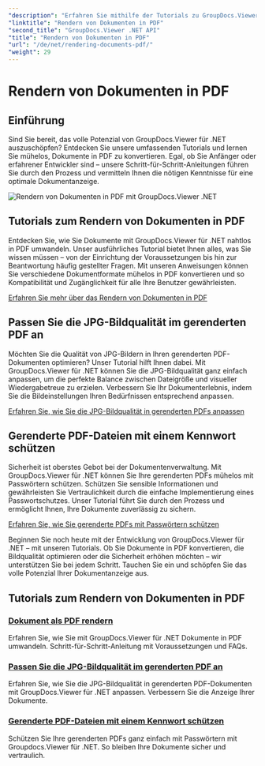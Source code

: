 ```yaml
---
"description": "Erfahren Sie mithilfe der Tutorials zu GroupDocs.Viewer für .NET, wie Sie Dokumente in PDF umwandeln, die JPG-Bildqualität anpassen und PDFs mit Passwörtern schützen."
"linktitle": "Rendern von Dokumenten in PDF"
"second_title": "GroupDocs.Viewer .NET API"
"title": "Rendern von Dokumenten in PDF"
"url": "/de/net/rendering-documents-pdf/"
"weight": 29
---
```


# Rendern von Dokumenten in PDF


## Einführung

Sind Sie bereit, das volle Potenzial von GroupDocs.Viewer für .NET auszuschöpfen? Entdecken Sie unsere umfassenden Tutorials und lernen Sie mühelos, Dokumente in PDF zu konvertieren. Egal, ob Sie Anfänger oder erfahrener Entwickler sind – unsere Schritt-für-Schritt-Anleitungen führen Sie durch den Prozess und vermitteln Ihnen die nötigen Kenntnisse für eine optimale Dokumentanzeige.

![Rendern von Dokumenten in PDF mit GroupDocs.Viewer .NET](/viewer/rendering-documents-pdf/image.png)

## Tutorials zum Rendern von Dokumenten in PDF

Entdecken Sie, wie Sie Dokumente mit GroupDocs.Viewer für .NET nahtlos in PDF umwandeln. Unser ausführliches Tutorial bietet Ihnen alles, was Sie wissen müssen – von der Einrichtung der Voraussetzungen bis hin zur Beantwortung häufig gestellter Fragen. Mit unseren Anweisungen können Sie verschiedene Dokumentformate mühelos in PDF konvertieren und so Kompatibilität und Zugänglichkeit für alle Ihre Benutzer gewährleisten.

[Erfahren Sie mehr über das Rendern von Dokumenten in PDF](./render-to-pdf/)

## Passen Sie die JPG-Bildqualität im gerenderten PDF an

Möchten Sie die Qualität von JPG-Bildern in Ihren gerenderten PDF-Dokumenten optimieren? Unser Tutorial hilft Ihnen dabei. Mit GroupDocs.Viewer für .NET können Sie die JPG-Bildqualität ganz einfach anpassen, um die perfekte Balance zwischen Dateigröße und visueller Wiedergabetreue zu erzielen. Verbessern Sie Ihr Dokumenterlebnis, indem Sie die Bildeinstellungen Ihren Bedürfnissen entsprechend anpassen.

[Erfahren Sie, wie Sie die JPG-Bildqualität in gerenderten PDFs anpassen](./adjust-jpg-quality-pdf/)

## Gerenderte PDF-Dateien mit einem Kennwort schützen

Sicherheit ist oberstes Gebot bei der Dokumentenverwaltung. Mit GroupDocs.Viewer für .NET können Sie Ihre gerenderten PDFs mühelos mit Passwörtern schützen. Schützen Sie sensible Informationen und gewährleisten Sie Vertraulichkeit durch die einfache Implementierung eines Passwortschutzes. Unser Tutorial führt Sie durch den Prozess und ermöglicht Ihnen, Ihre Dokumente zuverlässig zu sichern.

[Erfahren Sie, wie Sie gerenderte PDFs mit Passwörtern schützen](./protect-pdf/)

Beginnen Sie noch heute mit der Entwicklung von GroupDocs.Viewer für .NET – mit unseren Tutorials. Ob Sie Dokumente in PDF konvertieren, die Bildqualität optimieren oder die Sicherheit erhöhen möchten – wir unterstützen Sie bei jedem Schritt. Tauchen Sie ein und schöpfen Sie das volle Potenzial Ihrer Dokumentanzeige aus.
## Tutorials zum Rendern von Dokumenten in PDF
### [Dokument als PDF rendern](./render-to-pdf/)
Erfahren Sie, wie Sie mit GroupDocs.Viewer für .NET Dokumente in PDF umwandeln. Schritt-für-Schritt-Anleitung mit Voraussetzungen und FAQs.
### [Passen Sie die JPG-Bildqualität im gerenderten PDF an](./adjust-jpg-quality-pdf/)
Erfahren Sie, wie Sie die JPG-Bildqualität in gerenderten PDF-Dokumenten mit GroupDocs.Viewer für .NET anpassen. Verbessern Sie die Anzeige Ihrer Dokumente.
### [Gerenderte PDF-Dateien mit einem Kennwort schützen](./protect-pdf/)
Schützen Sie Ihre gerenderten PDFs ganz einfach mit Passwörtern mit Groupdocs.Viewer für .NET. So bleiben Ihre Dokumente sicher und vertraulich.